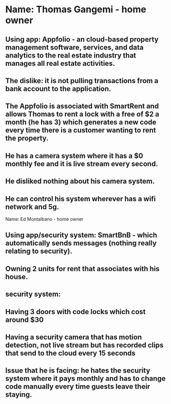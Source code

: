 # Name: Thomas Gangemi - home owner 

## Using app: Appfolio - an cloud-based property management software, services, and data analytics to the real estate industry that manages all real estate activities.
## The dislike: it is not pulling transactions from a bank account to the application. 
## The Appfolio is associated with SmartRent and allows Thomas to rent a lock with a free of $2 a month (he has 3) which generates a new code every time there is a customer wanting to rent the property. 
## He has a camera system where it has a $0 monthly fee and it is live stream every second. 
## He disliked nothing about his camera system. 
## He can control his system wherever has a wifi network and 5g.

Name: Ed Montalbano - home owner 

## Using app/security system: SmartBnB - which automatically sends messages (nothing really relating to security).
## Owning 2 units for rent that associates with his house.
## security system: 
## Having 3 doors with code locks which cost around $30
## Having a security camera that has motion detection, not live stream but has recorded clips that send to the cloud every 15 seconds 
## Issue that he is facing: he hates the security system where it pays monthly and has to change code manually every time guests leave their staying. 
